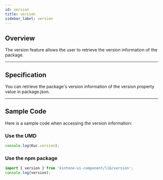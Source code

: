 ```yaml
---
id: version
title: version
sidebar_label: version
---
```


## Overview

The version feature allows the user to retrieve the version information of the package.

---
## Specification

You can retrieve the package's version information of the version property value in package.json.

---
## Sample Code
Here is a sample code when accessing the version information:

### Use the UMD

```javascript
console.log(Kuc.version);
```

### Use the npm package

```javascript
import { version } from 'kintone-ui-component/lib/version';
console.log(version);
```
